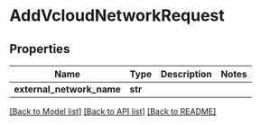 # AddVcloudNetworkRequest

## Properties
Name | Type | Description | Notes
------------ | ------------- | ------------- | -------------
**external_network_name** | **str** |  | 

[[Back to Model list]](../README.md#documentation-for-models) [[Back to API list]](../README.md#documentation-for-api-endpoints) [[Back to README]](../README.md)


